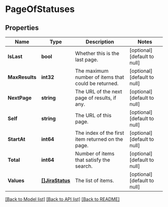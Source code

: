 # PageOfStatuses

## Properties
Name | Type | Description | Notes
------------ | ------------- | ------------- | -------------
**IsLast** | **bool** | Whether this is the last page. | [optional] [default to null]
**MaxResults** | **int32** | The maximum number of items that could be returned. | [optional] [default to null]
**NextPage** | **string** | The URL of the next page of results, if any. | [optional] [default to null]
**Self** | **string** | The URL of this page. | [optional] [default to null]
**StartAt** | **int64** | The index of the first item returned on the page. | [optional] [default to null]
**Total** | **int64** | Number of items that satisfy the search. | [optional] [default to null]
**Values** | [**[]JiraStatus**](JiraStatus.md) | The list of items. | [optional] [default to null]

[[Back to Model list]](../README.md#documentation-for-models) [[Back to API list]](../README.md#documentation-for-api-endpoints) [[Back to README]](../README.md)

